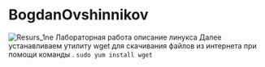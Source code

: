 # BogdanOvshinnikov
![Resurs_1ne](https://github.com/user-attachments/assets/a7ed5519-c021-4641-913f-d1aec93b5655)
Лабораторная работа
описание линукса
Далее устанавливаем утилиту wget для скачивания файлов из интернета при помощи команды .
`sudo yum install wget`

